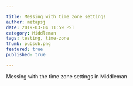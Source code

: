 ```yaml
---

title: Messing with time zone settings
author: metapsj
date: 2019-03-04 11:59 PST
category: Middleman
tags: testing, time-zone 
thumb: pubsub.png
featured: true
published: true

---
```


Messing with the time zone settings in Middleman


